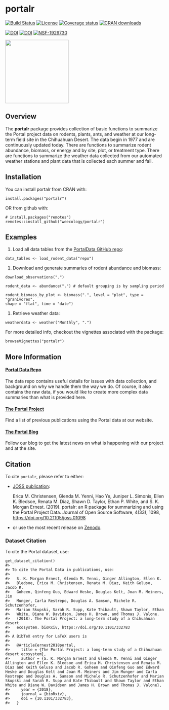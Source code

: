 
<!-- README.md is generated from README.Rmd. Please edit that file -->

# portalr

[![Build
Status](https://travis-ci.com/weecology/portalr.svg?branch=master)](https://travis-ci.com/github/weecology/portalr)
[![License](https://img.shields.io/badge/license-MIT-blue.svg)](https://raw.githubusercontent.com/weecology/portalr/master/LICENSE)
[![Coverage
status](https://codecov.io/gh/weecology/portalr/branch/master/graph/badge.svg)](https://codecov.io/github/weecology/portalr?branch=master)
[![CRAN
downloads](https://cranlogs.r-pkg.org/badges/grand-total/portalr)](https://CRAN.R-project.org/package=portalr)

[![DOI](https://zenodo.org/badge/DOI/10.5281/zenodo.1429290.svg)](https://doi.org/10.5281/zenodo.1429290)
[![DOI](http://joss.theoj.org/papers/10.21105/joss.01098/status.svg)](https://doi.org/10.21105/joss.01098)
[![NSF-1929730](https://img.shields.io/badge/NSF-1929730-blue.svg)](https://nsf.gov/awardsearch/showAward?AWD_ID=1929730)

<img src="man/figures/portalr.png" width="200px">

## Overview

The **portalr** package provides collection of basic functions to
summarize the Portal project data on rodents, plants, ants, and weather
at our long-term field site in the Chihuahuan Desert. The data begin in
1977 and are continuously updated today. There are functions to
summarize rodent abundance, biomass, or energy and by site, plot, or
treatment type. There are functions to summarize the weather data
collected from our automated weather stations and plant data that is
collected each summer and fall.

## Installation

You can install portalr from CRAN with:

    install.packages("portalr")

OR from github with:

    # install.packages("remotes")
    remotes::install_github("weecology/portalr")

## Examples

1.  Load all data tables from the [PortalData GitHub
    repo](https://github.com/weecology/portalData):

<!-- -->

    data_tables <- load_rodent_data("repo")

1.  Download and generate summaries of rodent abundance and biomass:

<!-- -->

    download_observations(".")

    rodent_data <- abundance(".") # default grouping is by sampling period

    rodent_biomass_by_plot <- biomass(".", level = "plot", type = "granivores", 
    shape = "flat", time = "date")

1.  Retrieve weather data:

<!-- -->

    weatherdata <- weather("Monthly", ".")

For more detailed info, checkout the vignettes associated with the
package:

    browseVignettes("portalr")

## More Information

#### [Portal Data Repo](https://github.com/weecology/PortalData)

The data repo contains useful details for issues with data collection,
and background on why we handle them the way we do. Of course, it also
contains the raw data, if you would like to create more complex data
summaries than what is provided here.

#### [The Portal Project](https://portal.weecology.org/)

Find a list of previous publications using the Portal data at our
website.

#### [The Portal Blog](https://portalproject.wordpress.com/)

Follow our blog to get the latest news on what is happening with our
project and at the site.

## Citation

To cite `portalr`, please refer to either:

-   [JOSS publication](https://doi.org/10.21105/joss.01098):

    Erica M. Christensen, Glenda M. Yenni, Hao Ye, Juniper L. Simonis,
    Ellen K. Bledsoe, Renata M. Diaz, Shawn D. Taylor, Ethan P. White,
    and S. K. Morgan Ernest. (2019). portalr: an R package for
    summarizing and using the Portal Project Data. Journal of Open
    Source Software, 4(33), 1098,
    <a href="https://doi.org/10.21105/joss.01098" class="uri">https://doi.org/10.21105/joss.01098</a>

-   or use the most recent release on
    [Zenodo](https://doi.org/10.5281/zenodo.1429290).

### Dataset Citation

To cite the Portal dataset, use:

    get_dataset_citation()
    #> 
    #> To cite the Portal Data in publications, use:
    #> 
    #>   S. K. Morgan Ernest, Glenda M. Yenni, Ginger Allington, Ellen K.
    #>   Bledsoe, Erica M. Christensen, Renata M. Diaz, Keith Geluso, Jacob R.
    #>   Goheen, Qinfeng Guo, Edward Heske, Douglas Kelt, Joan M. Meiners, Jim
    #>   Munger, Carla Restrepo, Douglas A. Samson, Michele R. Schutzenhofer,
    #>   Marian Skupski, Sarah R. Supp, Kate Thibault, Shawn Taylor, Ethan
    #>   White, Diane W. Davidson, James H. Brown, and Thomas J. Valone.
    #>   (2018). The Portal Project: a long-term study of a Chihuahuan desert
    #>   ecosystem. bioRxiv, https://doi.org/10.1101/332783
    #> 
    #> A BibTeX entry for LaTeX users is
    #> 
    #>   @Article{ernest2018portal,
    #>     title = {The Portal Project: a long-term study of a Chihuahuan desert ecosystem},
    #>     author = {S. K. Morgan Ernest and Glenda M. Yenni and Ginger Allington and Ellen K. Bledsoe and Erica M. Christensen and Renata M. Diaz and Keith Geluso and Jacob R. Goheen and Qinfeng Guo and Edward Heske and Douglas Kelt and Joan M. Meiners and Jim Munger and Carla Restrepo and Douglas A. Samson and Michele R. Schutzenhofer and Marian Skupski and Sarah R. Supp and Kate Thibault and Shawn Taylor and Ethan White and Diane W. Davidson and James H. Brown and Thomas J. Valone},
    #>     year = {2018},
    #>     journal = {bioRxiv},
    #>     doi = {10.1101/332783},
    #>   }
